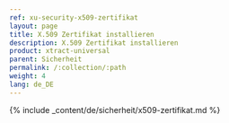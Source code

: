 ```yaml
---
ref: xu-security-x509-zertifikat
layout: page
title: X.509 Zertifikat installieren
description: X.509 Zertifikat installieren
product: xtract-universal
parent: Sicherheit
permalink: /:collection/:path
weight: 4
lang: de_DE
---
```

{% include _content/de/sicherheit/x509-zertifikat.md %}





 
